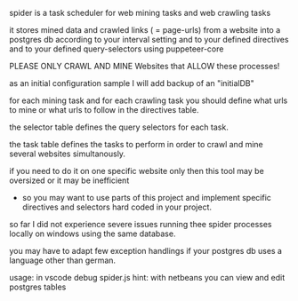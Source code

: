 

spider is a task scheduler for web mining tasks and web crawling tasks

it stores mined data and crawled links ( = page-urls) from a website 
into a postgres db according to your interval setting and to your defined 
directives and to your defined query-selectors using puppeteer-core

PLEASE ONLY CRAWL AND MINE Websites that ALLOW these processes!

as an initial configuration sample I will add backup of an "initialDB"

for each mining task and for each crawling task you should define
what urls to mine or what urls to follow in the directives table.

the selector table defines the query selectors for each task.

the task table defines the tasks to perform in order to crawl 
and mine several websites simultanously.

if you need to do it on one specific website only then this
tool may be oversized or it may be inefficient
- so you may want to use parts of this project and implement 
specific directives and selectors hard coded in your project.

so far I did not experience severe issues running thee
spider processes locally on windows using the same database.

you may have to adapt few exception handlings if your
postgres db uses a language other than german.

usage: in vscode debug spider.js
hint: with netbeans you can view and edit postgres tables

